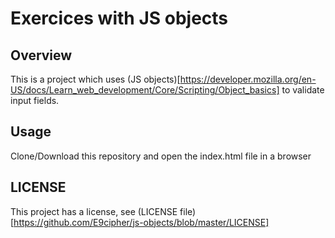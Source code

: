 # Exercices with JS objects
## Overview
This is a project which uses (JS objects)[https://developer.mozilla.org/en-US/docs/Learn_web_development/Core/Scripting/Object_basics] to validate input fields.
## Usage
Clone/Download this repository and open the index.html file in a browser
## LICENSE
This project has a license, see (LICENSE file)[https://github.com/E9cipher/js-objects/blob/master/LICENSE]
